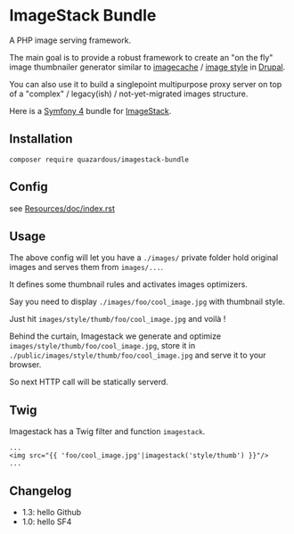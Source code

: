 # ImageStack Bundle

A PHP image serving framework.

The main goal is to provide a robust framework to create an "on the fly" image thumbnailer generator similar to [imagecache](https://www.drupal.org/project/imagecache) / [image style](https://www.drupal.org/docs/8/core/modules/image/working-with-images) in [Drupal](https://www.drupal.org/).

You can also use it to build a singlepoint multipurpose proxy server on top of a "complex" / legacy(ish) / not-yet-migrated images structure.

Here is a [Symfony 4](https://symfony.com/4) bundle for [ImageStack](https://github.com/quazardous/ImageStack).

## Installation

    composer require quazardous/imagestack-bundle

## Config

see [Resources/doc/index.rst](https://github.com/quazardous/imagestack-bundle/blob/master/Resources/doc/index.rst)

## Usage

The above config will let you have a `./images/` private folder hold original images and serves them from `images/...`.

It defines some thumbnail rules and activates images optimizers.

Say you need to display `./images/foo/cool_image.jpg` with thumbnail style.

Just hit `images/style/thumb/foo/cool_image.jpg` and voilà !

Behind the curtain, Imagestack we generate and optimize `images/style/thumb/foo/cool_image.jpg`, store it in `./public/images/style/thumb/foo/cool_image.jpg` and serve it to your browser.

So next HTTP call will be statically serverd.

## Twig

Imagestack has a Twig filter and function `imagestack`.

```html.twig
...
<img src="{{ 'foo/cool_image.jpg'|imagestack('style/thumb') }}"/>
...
```

## Changelog

  - 1.3: hello Github
  - 1.0: hello SF4

